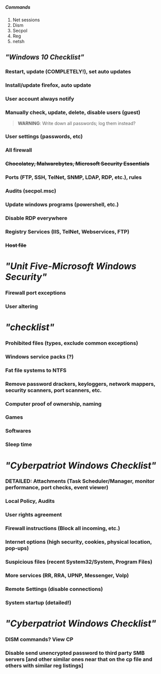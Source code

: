##### Commands
1. Net sessions
2. Dism
3. Secpol
4. Reg
5. netsh

*"Windows 10 Checklist"*
----------

### Restart, update (COMPLETELY!), set auto updates
### Install/update firefox, auto update
### User account always notify
### Manually check, update, delete, disable users (guest)
> **WARNING**: Write down all passwords; log them instead?
### User settings (passwords, etc)
### All firewall
### ~~Chocolatey, Malwarebytes, Microsoft Security Essentials~~
### Ports (FTP, SSH, TelNet, SNMP, LDAP, RDP, etc.), rules
### Audits (secpol.msc)
### Update windows programs (powershell, etc.)
### Disable RDP everywhere
### Registry Services (IIS, TelNet, Webservices, FTP)
### ~~Host file~~

# *"Unit Five-Microsoft Windows Security"*
### Firewall port exceptions
### User altering

# *"checklist"*
### Prohibited files (types, exclude common exceptions)
### Windows service packs (?)
### Fat file systems to NTFS
### Remove password drackers, keyloggers, network mappers, security scanners, port scanners, etc.
### Computer proof of ownership, naming
### Games
### Softwares
### Sleep time

# *"Cyberpatriot Windows Checklist"*
### DETAILED: Attachments (Task Scheduler/Manager, monitor performance, port checks, event viewer)
### Local Policy, Audits
### User rights agreement
### Firewall instructions (Block all incoming, etc.)
### Internet options (high security, cookies, physical location, pop-ups)
### Suspicious files (recent System32/System, Program Files)
### More services (RR, RRA, UPNP, Messenger, Volp)
### Remote Settings (disable connections)
### System startup (detailed!)

# *"Cyberpatriot Windows Checklist"*
### DISM commands? View CP
### Disable send unencrypted password to third party SMB servers [and other similar ones near that on the cp file and others with similar reg listings]